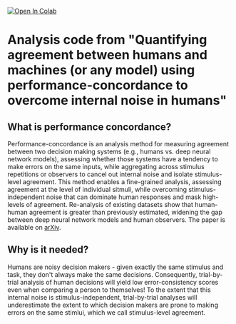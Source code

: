 [![Open In Colab](https://colab.research.google.com/assets/colab-badge.svg)](https://colab.research.google.com/drive/?usp=sharing)

# Analysis code from "Quantifying agreement between humans and machines (or any model) using performance-concordance to overcome internal noise in humans"

## What is performance concordance?
Performance-concordance is an analysis method for measuring agreement between two decision making systems (e.g., humans vs. deep neural network models), assessing whether those systems have a tendency to make errors on the same inputs, while aggregating across stimulus repetitions or observers to cancel out internal noise and isolate stimulus-level agreement. This method enables a fine-grained analysis, assessing agreement at the level of individual sitmuli, while overcoming stimulus-independent noise that can dominate human responses and mask high-levels of agreement. Re-analysis of existing datasets show that human-human agreement is greater than previously estimated, widening the gap between deep neural network models and human observers. The paper is available on [arXiv]().

## Why is it needed?
Humans are noisy decision makers - given exactly the same stimulus and task, they don't always make the same decisions. Consequently, trial-by-trial analysis of human decisions will yield low error-consistency scores even when comparing a person to themselves! To the extent that this internal noise is stimulus-independent, trial-by-trial analyses will underestimate the extent to which decision makers are prone to making errors on the same stimlui, which we call stimulus-level agreement. 
